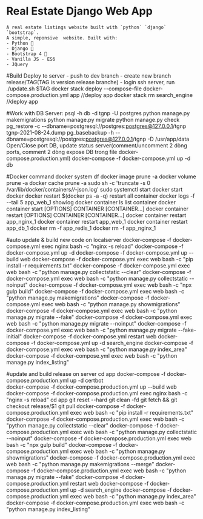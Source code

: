 # Real Estate Django Web App
    A real estate listings website built with `python` `django` `bootstrap`.
    A simple, reponsive  website. Built with:
    - Python 🐍
    - Django 🎸
    - Bootstrap 4 🌈
    - Vanilla JS - ES6
    - JQuery

#Build Deploy to server
    - push to dev branch
    - create new branch release/$TAG ($TAG is version release branche)
    - login ssh server, run ./update.sh $TAG
    docker stack deploy --compose-file docker-compose.production.yml app   //deploy app
    docker stack rm search_engine   //deploy app

#Work with DB Server:
    psql -h db -d tgnp -U postgres
    python manage.py makemigrations
    python manage.py migrate
    python manage.py check
    pg_restore -c --dbname=postgresql://postgres:postgres@127.0.0.1/tgnp tgnp-2021-08-24.dump
    pg_basebackup -h --dbname=postgresql://postgres:postgres@127.0.0.1/tgnp -D /usr/app/data
    Open/Close port DB, update status server(comment/uncomment 2 dòng ports, comment 2 dòng expose DB trong file docker-compose.production.yml)
        docker-compose -f docker-compose.yml up -d db

#Docker command
    docker system df
    docker image prune -a
    docker volume prune -a
    docker cache prune -a
    sudo sh -c 'truncate -s 0 /var/lib/docker/containers/*/*-json.log'
    sudo systemctl start docker         start docker
    docker restart $(docker ps -a -q)    restart all container
    docker logs -f --tail 5 app_web_1       showlog
    docker container ls         list container
    docker container start [OPTIONS] CONTAINER [CONTAINER...]
    docker container restart [OPTIONS] CONTAINER [CONTAINER...]
        docker container restart app_nginx_1
        docker container restart app_web_1
        docker container restart app_db_1
        docker rm -f app_redis_1
        docker rm -f app_nginx_1

#auto update & build new code on localserver
    docker-compose -f docker-compose.yml exec nginx bash -c "nginx -s reload"
    docker-compose -f docker-compose.yml up -d
    docker-compose -f docker-compose.yml up --build web
    docker-compose -f docker-compose.yml exec web bash -c "pip install -r requirements.txt"
    docker-compose -f docker-compose.yml exec web bash -c "python manage.py collectstatic --clear"
    docker-compose -f docker-compose.yml exec web bash -c "python manage.py collectstatic --noinput"
    docker-compose -f docker-compose.yml exec web bash -c "npx gulp build"
    docker-compose -f docker-compose.yml exec web bash -c "python manage.py makemigrations"
    docker-compose -f docker-compose.yml exec web bash -c "python manage.py showmigrations"
    docker-compose -f docker-compose.yml exec web bash -c "python manage.py migrate --fake"
    docker-compose -f docker-compose.yml exec web bash -c "python manage.py migrate --noinput"
    docker-compose -f docker-compose.yml exec web bash -c "python manage.py migrate --fake-initial"
    docker-compose -f docker-compose.yml restart web
    docker-compose -f docker-compose.yml up -d search_engine
    docker-compose -f docker-compose.yml exec web bash -c "python manage.py index_area"
    docker-compose -f docker-compose.yml exec web bash -c "python manage.py index_listing"

#update and build release on server
    cd app
    docker-compose -f docker-compose.production.yml up -d certbot  
    docker-compose -f docker-compose.production.yml up --build web
    docker-compose -f docker-compose.production.yml exec nginx bash -c "nginx -s reload"
    cd app
    git reset --hard
    git clean -fd
    git fetch && git checkout release/$1
    git pull
    docker-compose -f docker-compose.production.yml exec web bash -c "pip install -r requirements.txt"
    docker-compose -f docker-compose.production.yml exec web bash -c "python manage.py collectstatic --clear"
    docker-compose -f docker-compose.production.yml exec web bash -c "python manage.py collectstatic --noinput"
    docker-compose -f docker-compose.production.yml exec web bash -c "npx gulp build"
    docker-compose -f docker-compose.production.yml exec web bash -c "python manage.py showmigrations"
    docker-compose -f docker-compose.production.yml exec web bash -c "python manage.py makemigrations --merge"
    docker-compose -f docker-compose.production.yml exec web bash -c "python manage.py migrate --fake"
    docker-compose -f docker-compose.production.yml restart web
    docker-compose -f docker-compose.production.yml up -d search_engine
    docker-compose -f docker-compose.production.yml exec web bash -c "python manage.py index_area"
    docker-compose -f docker-compose.production.yml exec web bash -c "python manage.py index_listing"
    
